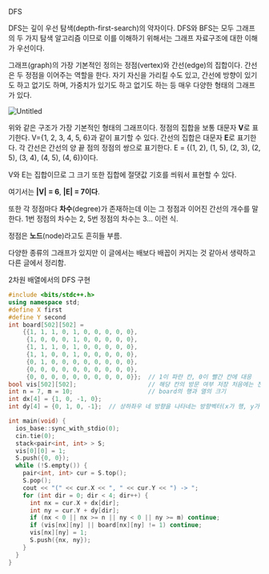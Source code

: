 DFS

DFS는 깊이 우선 탐색(depth-first-search)의 약자이다. DFS와 BFS는 모두 그래프의 두 가지 탐색 알고리즘 이므로 이를 이해하기 위해서는 그래프 자료구조에 대한 이해가 우선이다.

그래프(graph)의 가장 기본적인 정의는 정점(vertex)와 간선(edge)의 집합이다. 간선은 두 정점을 이어주는 역할을 한다. 자기 자신을 가리킬 수도 있고, 간선에 방향이 있기도 하고 없기도 하며, 가중치가 있기도 하고 없기도 하는 등 매우 다양한 형태의 그래프가 있다.

![Untitled](https://s3-us-west-2.amazonaws.com/secure.notion-static.com/3bfef670-0ad7-43cd-92b3-10e739cf83de/Untitled.png)

위와 같은 구조가 가장 기본적인 형태의 그래프이다. 정점의 집합을 보통 대문자 **V**로 표기한다. V={1, 2, 3, 4, 5, 6}과 같이 표기할 수 있다. 간선의 집합은 대문자 **E**로 표기한다. 각 간선은 간선의 양 끝 점의 정점의 쌍으로 표기한다. E = {(1, 2), (1, 5), (2, 3), (2, 5), (3, 4), (4, 5), (4, 6)}이다.

V와 E는 집합이므로 그 크기 또한 집합에 절댓값 기호를 씌워서 표현할 수 있다.

여기서는 **|V| = 6**, **|E| = 7이다**.

또한 각 정점마다 **차수**(degree)가 존재하는데 이는 그 정점과 이어진 간선의 개수를 말한다. 1번 정점의 차수는 2, 5번 정점의 차수는 3... 이런 식.

정점은 **노드**(node)라고도 흔히들 부름.

다양한 종류의 그래프가 있지만 이 글에서는 배보다 배꼽이 커지는 것 같아서 생략하고 다른 글에서 정리함.

2차원 배열에서의 DFS 구현

```cpp
#include <bits/stdc++.h>
using namespace std;
#define X first
#define Y second
int board[502][502] =
    {{1, 1, 1, 0, 1, 0, 0, 0, 0, 0},
     {1, 0, 0, 0, 1, 0, 0, 0, 0, 0},
     {1, 1, 1, 0, 1, 0, 0, 0, 0, 0},
     {1, 1, 0, 0, 1, 0, 0, 0, 0, 0},
     {0, 1, 0, 0, 0, 0, 0, 0, 0, 0},
     {0, 0, 0, 0, 0, 0, 0, 0, 0, 0},
     {0, 0, 0, 0, 0, 0, 0, 0, 0, 0}};  // 1이 파란 칸, 0이 빨간 칸에 대응
bool vis[502][502];                    // 해당 칸의 방문 여부 저장 처음에는 전부 0
int n = 7, m = 10;                     // board의 행과 열의 크기
int dx[4] = {1, 0, -1, 0};
int dy[4] = {0, 1, 0, -1};  // 상하좌우 네 방향을 나타네는 방향벡터(x가 행, y가 열을 나타냄)

int main(void) {
  ios_base::sync_with_stdio(0);
  cin.tie(0);
  stack<pair<int, int> > S;
  vis[0][0] = 1;
  S.push({0, 0});
  while (!S.empty()) {
    pair<int, int> cur = S.top();
    S.pop();
    cout << "(" << cur.X << ", " << cur.Y << ") -> ";
    for (int dir = 0; dir < 4; dir++) {
      int nx = cur.X + dx[dir];
      int ny = cur.Y + dy[dir];
      if (nx < 0 || nx >= n || ny < 0 || ny >= m) continue;
      if (vis[nx][ny] || board[nx][ny] != 1) continue;
      vis[nx][ny] = 1;
      S.push({nx, ny});
    }
  }
}
```

